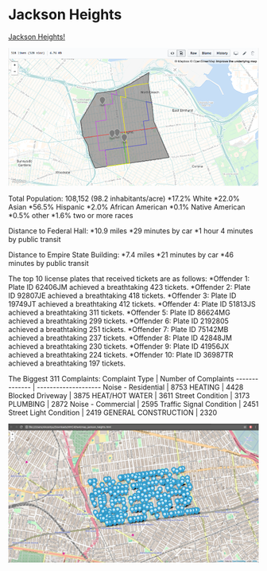 # Jackson Heights

[Jackson Heights!](http://thisisvinny.github.io/Jackson-Heights)

![Map of Jackson Heights](https://raw.githubusercontent.com/thisisvinny/Jackson-Heights/master/Jackson_Heights.png)

Total Population: 108,152 (98.2 inhabitants/acre)
  *17.2% White
  *22.0% Asian
  *56.5% Hispanic
  *2.0% African American
  *0.1% Native American
  *0.5% other
  *1.6% two or more races
  
Distance to Federal Hall:
  *10.9 miles
  *29 minutes by car
  *1 hour 4 minutes by public transit
  
Distance to Empire State Building:
  *7.4 miles
  *21 minutes by car
  *46 minutes by public transit
  
The top 10 license plates that received tickets are as follows:
  *Offender 1: Plate ID 62406JM achieved a breathtaking 423 tickets.
  *Offender 2: Plate ID 92807JE achieved a breathtaking 418 tickets.
  *Offender 3: Plate ID 19749JT achieved a breathtaking 412 tickets.
  *Offender 4: Plate ID 51813JS achieved a breathtaking 311 tickets.
  *Offender 5: Plate ID 86624MG achieved a breathtaking 299 tickets.
  *Offender 6: Plate ID 2192805 achieved a breathtaking 251 tickets.
  *Offender 7: Plate ID 75142MB achieved a breathtaking 237 tickets.
  *Offender 8: Plate ID 42848JM achieved a breathtaking 230 tickets.
  *Offender 9: Plate ID 41956JX achieved a breathtaking 224 tickets.
  *Offender 10: Plate ID 36987TR achieved a breathtaking 197 tickets.

The Biggest 311 Complaints:
Complaint Type | Number of Complaints
-------------- | --------------------
Noise - Residential | 8753
HEATING | 4428
Blocked Driveway | 3875
HEAT/HOT WATER | 3611
Street Condition | 3173
PLUMBING | 2872
Noise - Commercial | 2595
Traffic Signal Condition | 2451
Street Light Condition | 2419
GENERAL CONSTRUCTION | 2320

![Map of 311 Complaints](https://raw.githubusercontent.com/thisisvinny/Jackson-Heights/master/map_jackson_heights.png)
